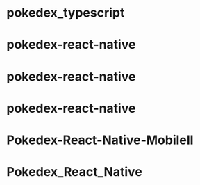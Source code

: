 # pokedex_typescript
# pokedex-react-native
# pokedex-react-native
# pokedex-react-native
# Pokedex-React-Native-MobileII
# Pokedex_React_Native
